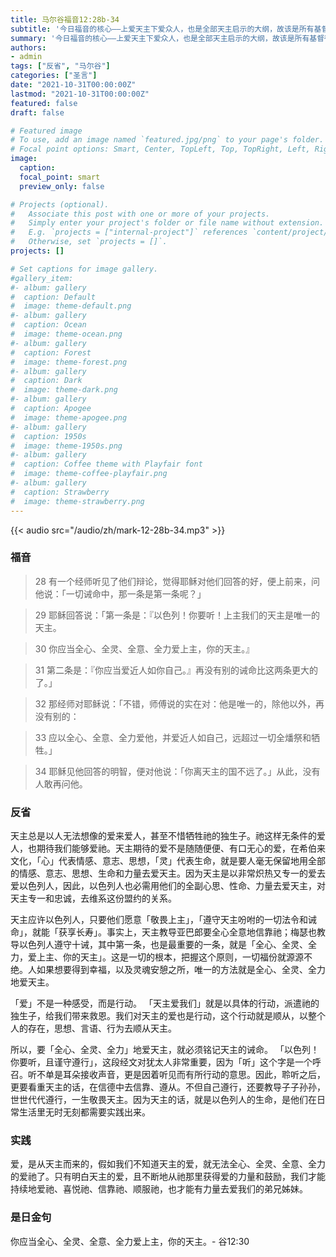 ```yaml
---
title: 马尔谷福音12:28b-34
subtitle: '今日福音的核心——上爱天主下爱众人，也是全部天主启示的大纲，故该是所有基督徒的座右铭！圣福若瑟神父曾说：「心中有爱方能觉察他人的需要！学习在别人的需要中看到自己的责任。」从教宗良十三世到现任教宗方济各，100多年以来，教会一直特别关注弱势群体。就如加尔各答圣德肋撒修女说的：现在我们面临的最严重的疾病，不是麻疯病或肺结核，而是被所有人遗忘、漠视和抛弃的痛苦之疾。在人生的终了，当我们站在基督面前时，祂不会看我们的学问、资产或成就，却会问我们在世时爱了多少，因为无私的爱是祂最在乎的。那么，在有生之年，我该如何为此作准备呢？'
summary: '今日福音的核心——上爱天主下爱众人，也是全部天主启示的大纲，故该是所有基督徒的座右铭！圣福若瑟神父曾说：「心中有爱方能觉察他人的需要！学习在别人的需要中看到自己的责任。」从教宗良十三世到现任教宗方济各，100多年以来，教会一直特别关注弱势群体。就如加尔各答圣德肋撒修女说的：现在我们面临的最严重的疾病，不是麻疯病或肺结核，而是被所有人遗忘、漠视和抛弃的痛苦之疾。在人生的终了，当我们站在基督面前时，祂不会看我们的学问、资产或成就，却会问我们在世时爱了多少，因为无私的爱是祂最在乎的。那么，在有生之年，我该如何为此作准备呢？'
authors:
- admin
tags: ["反省", "马尔谷"]
categories: ["圣言"]
date: "2021-10-31T00:00:00Z"
lastmod: "2021-10-31T00:00:00Z"
featured: false
draft: false

# Featured image
# To use, add an image named `featured.jpg/png` to your page's folder.
# Focal point options: Smart, Center, TopLeft, Top, TopRight, Left, Right, BottomLeft, Bottom, BottomRight
image:
  caption:
  focal_point: smart
  preview_only: false

# Projects (optional).
#   Associate this post with one or more of your projects.
#   Simply enter your project's folder or file name without extension.
#   E.g. `projects = ["internal-project"]` references `content/project/deep-learning/index.md`.
#   Otherwise, set `projects = []`.
projects: []

# Set captions for image gallery.
#gallery_item:
#- album: gallery
#  caption: Default
#  image: theme-default.png
#- album: gallery
#  caption: Ocean
#  image: theme-ocean.png
#- album: gallery
#  caption: Forest
#  image: theme-forest.png
#- album: gallery
#  caption: Dark
#  image: theme-dark.png
#- album: gallery
#  caption: Apogee
#  image: theme-apogee.png
#- album: gallery
#  caption: 1950s
#  image: theme-1950s.png
#- album: gallery
#  caption: Coffee theme with Playfair font
#  image: theme-coffee-playfair.png
#- album: gallery
#  caption: Strawberry
#  image: theme-strawberry.png
---
```


{{< audio src="/audio/zh/mark-12-28b-34.mp3" >}}

### 福音
> 28 有一个经师听见了他们辩论，觉得耶稣对他们回答的好，便上前来，问他说：「一切诫命中，那一条是第一条呢？」

> 29 耶稣回答说：「第一条是：『以色列！你要听！上主我们的天主是唯一的天主。

> 30 你应当全心、全灵、全意、全力爱上主，你的天主。』

> 31 第二条是：『你应当爱近人如你自己。』再没有别的诫命比这两条更大的了。」

> 32 那经师对耶稣说：「不错，师傅说的实在对：他是唯一的，除他以外，再没有别的：

> 33 应以全心、全意、全力爱他，并爱近人如自己，远超过一切全燔祭和牺牲。」

> 34 耶稣见他回答的明智，便对他说：「你离天主的国不远了。」从此，没有人敢再问他。

### 反省
天主总是以人无法想像的爱来爱人，甚至不惜牺牲祂的独生子。祂这样无条件的爱人，也期待我们能够爱祂。天主期待的爱不是随随便便、有口无心的爱，在希伯来文化，「心」代表情感、意志、思想，「灵」代表生命，就是要人毫无保留地用全部的情感、意志、思想、生命和力量去爱天主。因为天主是以非常炽热又专一的爱去爱以色列人，因此，以色列人也必需用他们的全副心思、性命、力量去爱天主，对天主专一和忠诚，去维系这份盟约的关系。

天主应许以色列人，只要他们愿意「敬畏上主」，「遵守天主吩咐的一切法令和诫命」，就能「获享长寿」。事实上，天主教导亚巴郎要全心全意地信靠祂；梅瑟也教导以色列人遵守十诫，其中第一条，也是最重要的一条，就是「全心、全灵、全力，爱上主、你的天主」。这是一切的根本，把握这个原则，一切福份就源源不绝。人如果想要得到幸福，以及灵魂安憩之所，唯一的方法就是全心、全灵、全力地爱天主。

「爱」不是一种感受，而是行动。 「天主爱我们」就是以具体的行动，派遣祂的独生子，给我们带来救恩。我们对天主的爱也是行动，这个行动就是顺从，以整个人的存在，思想、言语、行为去顺从天主。

所以，要「全心、全灵、全力」地爱天主，就必须铭记天主的诫命。 「以色列！你要听，且谨守遵行」，这段经文对犹太人非常重要，因为「听」这个字是一个呼召。听不单是耳朵接收声音，更是因着听见而有所行动的意思。因此，聆听之后，更要看重天主的话，在信德中去信靠、遵从。不但自己遵行，还要教导子子孙孙，世世代代遵行，一生敬畏天主。因为天主的话，就是以色列人的生命，是他们在日常生活里无时无刻都需要实践出来。

### 实践
爱，是从天主而来的，假如我们不知道天主的爱，就无法全心、全灵、全意、全力的爱祂了。只有明白天主的爱，且不断地从祂那里获得爱的力量和鼓励，我们才能持续地爱祂、喜悦祂、信靠祂、顺服祂，也才能有力量去爱我们的弟兄姊妹。

### 是日金句
你应当全心、全灵、全意、全力爱上主，你的天主。- 谷12:30
